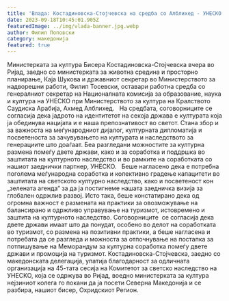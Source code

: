 ```yaml
---
title: 'Влада: Костадиновска-Стојчевска на средба со Алблихед - УНЕСКО ги штити светски препознатливите култури на Северна Македонија и Саудиска Арабија - 15 СЕПТЕМВРИ 2023'
date: 2023-09-18T10:45:01.905Z
featuredImage: ../img/vlada-banner.jpg.webp
author: Филип Поповски
category: македонија
featured: true
---
```

Министерката за култура Бисера Костадиновска-Стојчевска вчера во Ријад, заедно со министерката за животна средина и просторно планирање, Каја Шукова и државниот секретар во Министерството за надворешни работи, Филип Тосевски, оставари работна средба со генералниот секретар на Националната комисија за образование, наука и култура на УНЕСКО при Министерството за култура на Кралството Саудиска Арабија, Ахмед Алблихед.  
На средбата, соговорниците се согласија дека јадрото на идентитетот на секоја држава е културата која ја обединува нацијата и е наша препознативост во светот.
Стана збор и за важноста на меѓународниот дијалог, културната дипломатија и посветеноста за зачувувањето на културата и наследството за генерациите што доаѓаат. Беа разгледани можностите за културна размена помеѓу двете држави, како и за соработка и поддршка во заштитата на културното наследство и во рамките на соработката со нашиот заеднички партнер, УНЕСКО.  
Беше нагласено дека е потребна поголема меѓународна соработка и колективно градење капацитети во заштитата на светското културно наследство, како и посветеност кон „зелената агенда“ за да ја постигнеме нашата заедничка визија за глобален одржлив развој.
Исто така, беше констатирано дека од огромна важност е размената на практики за овозможување на балансирано и одржливо управување на туризмот, истовремено и заштита на културното наследство.
Соговорниците  се согласија дека двете држави имаат што да понудат, особено во делот на соработката во туризмот, со размена на позитивни практики, а беше нагласена и потребата да се разгледа и можноста за отпочнување на постапка за потпишување на Меморандум за културна соработка помеѓу двете држави и промоција на туризмот.
Костадиновска-Стојчевска, заедно со македонската делегација, упатија благодарност за одличната организација на 45-тата сесија на Комитетот за светско наследство на УНЕСКО, која се одржува во Ријад, воедно министерката за култура нејзиниот колега го покани да ја посети Северна Македонија и се разбира, нашиот бисер, Охридскиот Регион.
